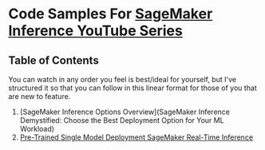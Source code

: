 # Code Samples For [SageMaker Inference YouTube Series](https://www.youtube.com/watch?v=omFOOr4elnc&list=PLThJtS7RDkOeo9mpNjFVnIGDyiazAm9Uk)

## Table of Contents
You can watch in any order you feel is best/ideal for yourself, but I've structured it so that you can follow in this linear format for those of you that are new to feature.

1. [SageMaker Inference Options Overview](SageMaker Inference Demystified: Choose the Best Deployment Option for Your ML Workload)
2. [Pre-Trained Single Model Deployment SageMaker Real-Time Inference](https://www.youtube.com/watch?v=omFOOr4elnc&t=924s)
